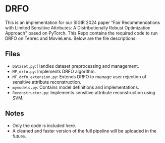 # DRFO
This is an implementation for our SIGIR 2024 paper "Fair Recommendations with Limited Sensitive Attributes: A Distributionally Robust Optimization Approach" based on PyTorch. This Repo contains the required code to run DRFO on Tenrec and MovieLens.
Below are the file descriptions:

## Files

- `Dataset.py`: Handles dataset preprocessing and management.
- `MF_drfo.py`: Implements DRFO algorithm.
- `MF_drfo_extension.py`: Extends DRFO to manage user rejection of sensitive attribute reconstruction.
- `mymodels.py`: Contains model definitions and implementations.
- `Reconstructor.py`: Implements sensitive attribute reconstruction using SVM.

## Notes
- Only the code is included here. 
- A cleaned and faster version of the full pipeline will be uploaded in the future.
